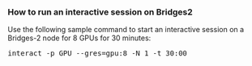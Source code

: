 ### How to run an interactive session on Bridges2
Use the following sample command to start an interactive session on a Bridges-2 node for 8 GPUs for 30 minutes:
<pre>
interact -p GPU --gres=gpu:8 -N 1 -t 30:00
</pre>

